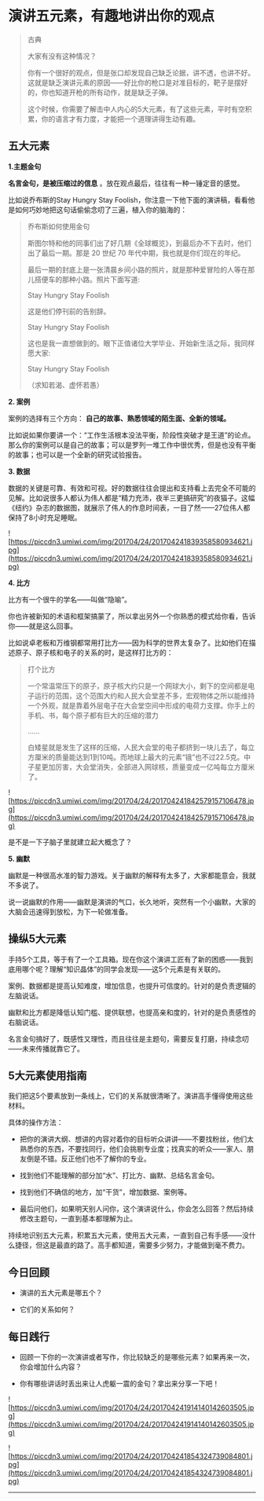 # 演讲五元素，有趣地讲出你的观点

> 古典
> 
> 大家有没有这种情况？
> 
> 你有一个很好的观点，但是张口却发现自己缺乏论据，讲不透，也讲不好。这就是缺乏演讲元素的原因——好比你的枪口是对准目标的，靶子是摆好的，你也知道开枪的所有动作，就是缺乏子弹。
> 
> 这个时候，你需要了解击中人内心的5大元素，有了这些元素，平时有空积累，你的语言才有力度，才能把一个道理讲得生动有趣。

## 五大元素

 **1.主题金句**

 **名言金句，是被压缩过的信息** 。放在观点最后，往往有一种一锤定音的感觉。

比如说乔布斯的Stay Hungry Stay Foolish，你注意一下他下面的演讲稿，看看他是如何巧妙地把这句话偷偷念叨了三遍，植入你的脑海的：

> 乔布斯如何使用金句
> 
> 斯图尔特和他的同事们出了好几期《全球概览》，到最后办不下去时，他们出了最后一期。那是 20 世纪 70 年代中期，我也就是你们现在的年纪。
> 
> 最后一期的封底上是一张清晨乡间小路的照片，就是那种爱冒险的人等在那儿搭便车的那种小路。照片下面写道:
> 
> 
> 
> Stay Hungry Stay Foolish 
> 
> 这是他们停刊前的告别辞。
> 
> Stay Hungry Stay Foolish 
> 
> 这也是我一直想做到的。眼下正值诸位大学毕业、开始新生活之际，我同样愿大家: 
> 
> Stay Hungry  Stay Foolish
> 
> 
> 
> （求知若渴、虚怀若愚）

 **2. 案例**

案例的选择有三个方向： **自己的故事、熟悉领域的陌生面、全新的领域。**

比如说如果你要讲一个：“工作生活根本没法平衡，阶段性突破才是王道”的论点。那么你的案例可以是自己的故事；可以是罗列一堆工作中很优秀，但是也没有平衡的故事；也可以是一个全新的研究试验报告。

 **3. 数据**

数据的关键是可靠、有效和可视。好的数据往往会提出和支持看上去完全不可能的见解。比如说很多人都认为伟人都是“精力充沛，夜半三更搞研究”的夜猫子。这幅《纽约》杂志的数据图，就展示了伟人的作息时间表，一目了然——27位伟人都保持了8小时充足睡眠。

![https://piccdn3.umiwi.com/img/201704/24/201704241839358580934621.jpg](https://piccdn3.umiwi.com/img/201704/24/201704241839358580934621.jpg)

 **4. 比方**

比方有一个很牛的学名——叫做“隐喻”。

你也许被新知的术语和框架搞蒙了，所以拿出另外一个你熟悉的模式给你看，告诉你——就是这么回事。

比如说卓老板和万维钢都常用打比方——因为科学的世界太复杂了。比如他们在描述原子、原子核和电子的关系的时，是这样打比方的：

> 打个比方
> 
> 一个常温常压下的原子，原子核大约只是一个网球大小，剩下的空间都是电子运行的范围，这个范围大约和人民大会堂差不多，宏观物体之所以能维持一个外观，就是靠着外层电子在大会堂空间中形成的电荷力支撑。你手上的手机、书，每个原子都有巨大的压缩的潜力
> 
> ……
> 
> 白矮星就是发生了这样的压缩，人民大会堂的电子都挤到一块儿去了，每立方厘米的质量能达到1到10吨。而地球上最大的元素“锇”也不过22.5克。中子星更加厉害，大会堂消失，全部进入网球核，质量变成一亿吨每立方厘米了。

![https://piccdn3.umiwi.com/img/201704/24/201704241842579157106478.jpg](https://piccdn3.umiwi.com/img/201704/24/201704241842579157106478.jpg)

是不是一下子脑子里就建立起大概念了？

 **5. 幽默**

幽默是一种很高水准的智力游戏。关于幽默的解释有太多了，大家都能意会，我就不多说了。

说一说幽默的作用——幽默是演讲的气口，长久地听，突然有一个小幽默，大家的大脑会迅速得到放松，为下一轮做准备。

## 操纵5大元素

手持5个工具，等于有了一个工具箱。现在你这个演讲工匠有了新的困惑——我到底用哪个呢？理解“知识晶体”的同学会发现——这5个元素是有关联的。

案例、数据都是提高认知难度，增加信息，也提升可信度的。针对的是负责逻辑的左脑说话。

幽默和比方都是降低认知门槛、提供联想，也提高亲和度的，针对的是负责感性的右脑说话。

名言金句搞好了，既感性又理性，而且往往是主题句，需要反复打磨，持续念叨——未来传播就靠它了。

## 5大元素使用指南

我们把这5个要素放到一条线上，它们的关系就很清晰了。演讲高手懂得使用这些材料。

具体的操作方法：

* 把你的演讲大纲、想讲的内容对着你的目标听众讲讲——不要找粉丝，他们太熟悉你的东西，不要找同行，他们会挑剔专业度；找真实的听众——家人、朋友倒是不错。反正他们也不了解你的专业。

* 找到他们不能理解的部分加“水”、打比方、幽默、总结名言金句。

* 找到他们不确信的地方，加“干货”，增加数据、案例等。

* 最后问他们，如果明天别人问你，这个演讲说什么，你会怎么回答？然后持续修改主题句，一直到基本都理解为止。

持续地识别五大元素，积累五大元素，使用五大元素，一直到自己有手感——没什么捷径，但这是最直的路了。高手都知道，需要多少努力，才能做到毫不费力。

## 今日回顾

* 演讲的五大元素是哪五个？

* 它们的关系如何？

## 每日践行

* 回顾一下你的一次演讲或者写作，你比较缺乏的是哪些元素？如果再来一次，你会增加什么内容？

* 你有哪些讲话时丢出来让人虎躯一震的金句？拿出来分享一下吧！

![https://piccdn3.umiwi.com/img/201704/24/201704241914140142603505.jpg](https://piccdn3.umiwi.com/img/201704/24/201704241914140142603505.jpg)

![https://piccdn3.umiwi.com/img/201704/24/201704241854324739084801.jpg](https://piccdn3.umiwi.com/img/201704/24/201704241854324739084801.jpg)

---
